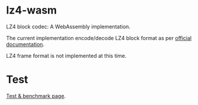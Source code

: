 # lz4-wasm

LZ4 block codec: A WebAssembly implementation.

The current implementation encode/decode LZ4 block format as per [official documentation](https://github.com/lz4/lz4/blob/dev/doc/lz4_Block_format.md).

LZ4 frame format is not implemented at this time.

# Test

[Test & benchmark page](https://gorhill.github.io/lz4-wasm/test/index.html).
